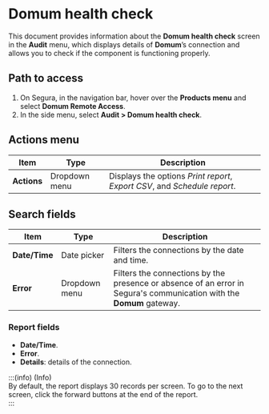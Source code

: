 # Domum health check

This document provides information about the **Domum health check** screen in the **Audit** menu, which displays details of **Domum**’s connection and allows you to check if the component is functioning properly.

## Path to access

1. On Segura, in the navigation bar, hover over the **Products menu** and select **Domum Remote Access**.  
2. In the side menu, select **Audit \> Domum health check**.

## Actions menu

| Item | Type | Description |
| ----- | ----- | ----- |
| **Actions** | Dropdown menu | Displays the options *Print report*, *Export CSV*, and *Schedule report*. |

## Search fields

| Item | Type | Description |
| ----- | ----- | ----- |
| **Date/Time** | Date picker | Filters the connections by the date and time. |
| **Error** | Dropdown menu | Filters the connections by the presence or absence of an error in Segura's communication with the **Domum** gateway. |

### Report fields

- **Date/Time**.  
- **Error**.  
- **Details**: details of the connection.

:::(info) (Info)  
By default, the report displays 30 records per screen. To go to the next screen, click the forward buttons at the end of the report.  
:::
